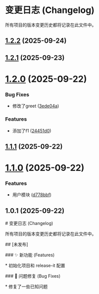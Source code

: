 # 变更日志 (Changelog)

所有项目的版本变更历史都将记录在此文件中。


## [1.2.2](https://github.com/shixiaozhia/all-demo/compare/v1.2.1...v1.2.2) (2025-09-24)

## [1.2.1](https://github.com/shixiaozhia/all-demo/compare/v1.2.0...v1.2.1) (2025-09-23)

# [1.2.0](https://github.com/shixiaozhia/all-demo/compare/v1.1.1...v1.2.0) (2025-09-22)


### Bug Fixes

* 修改了greet ([3ede04a](https://github.com/shixiaozhia/all-demo/commit/3ede04a3f406822515a1b1f4d9a7cd2d703d5fb5))


### Features

* 添加了f1 ([24451d0](https://github.com/shixiaozhia/all-demo/commit/24451d0b0d9664479e3860e11268168b04e85dc2))

## [1.1.1](https://github.com/shixiaozhia/all-demo/compare/v1.0.2...v1.1.1) (2025-09-22)

# [1.1.0](https://github.com/shixiaozhia/all-demo/compare/v1.0.1...v1.1.0) (2025-09-22)


### Features

* 用户模块 ([d778bbf](https://github.com/shixiaozhia/all-demo/commit/d778bbfb59eddc498bee2cfa043865be58a45771))

## 1.0.1 (2025-09-22)

\# 变更日志 (Changelog)



所有项目的版本变更历史都将记录在此文件中。



\## \[未发布]



\### ✨ 新功能 (Features)

\* 初始化项目和 release-it 配置



\### 🐛 问题修复 (Bug Fixes)

\* 修复了一些已知问题
